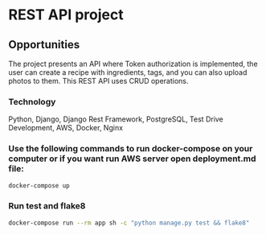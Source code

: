 # REST API project


## Opportunities 

The project presents an API where Token authorization is implemented, the user can create a recipe with ingredients, tags, and you can also upload photos to them. This REST API uses CRUD operations.

### Technology

Python, Django, Django Rest Framework, PostgreSQL, Test Drive Development, AWS, Docker, Nginx

### Use the following commands to run docker-compose on your computer or if you want run AWS server open deployment.md file:

```sh
docker-compose up
```

### Run test and flake8
```sh
docker-compose run --rm app sh -c "python manage.py test && flake8"
```